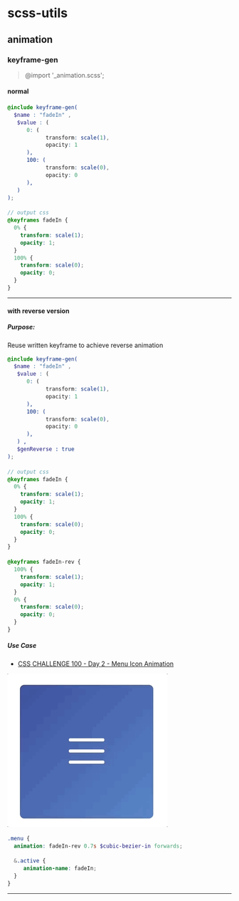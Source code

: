 # scss-utils

## animation

### keyframe-gen

> @import '_animation.scss';

#### normal

``` scss
@include keyframe-gen(
  $name : "fadeIn" ,  
   $value : (
      0: (
            transform: scale(1),
            opacity: 1
      ),
      100: (
            transform: scale(0),
            opacity: 0
      ),
   )
);

// output css
@keyframes fadeIn {
  0% {
    transform: scale(1);
    opacity: 1;
  }
  100% {
    transform: scale(0);
    opacity: 0;
  }
}
```
---

#### with reverse version

##### Purpose:
  Reuse written keyframe to achieve reverse animation

``` scss
@include keyframe-gen(
  $name : "fadeIn" ,  
   $value : (
      0: (
            transform: scale(1),
            opacity: 1
      ),
      100: (
            transform: scale(0),
            opacity: 0
      ),
   ) , 
   $genReverse : true 
);

// output css
@keyframes fadeIn {
  0% {
    transform: scale(1);
    opacity: 1;
  }
  100% {
    transform: scale(0);
    opacity: 0;
  }
}

@keyframes fadeIn-rev {
  100% {
    transform: scale(1);
    opacity: 1;
  }
  0% {
    transform: scale(0);
    opacity: 0;
  }
}
```

##### Use Case
  - [CSS CHALLENGE 100 - Day 2 - Menu Icon Animation](https://codepen.io/lichunbin814/pen/oMKwLZ)

![keyframe-reverse.gif](keyframe-reverse.gif)

``` scss
.menu {
  animation: fadeIn-rev 0.7s $cubic-bezier-in forwards;

  &.active {
     animation-name: fadeIn;
  }
}
```
---
